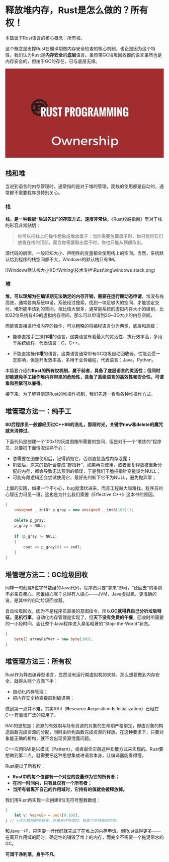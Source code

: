 # 释放堆内存，Rust是怎么做的？所有权！

本篇谈下Rust语言的核心概念：所有权。

这个概念是支撑Rust在编译期做内存安全检查的核心机制，也正是因为这个特性，我们认为Rust是**内存安全**的**底层**语言。虽然带GC垃圾回收器的语言虽然也是内存安全的，但由于GC的存在，已与底层无缘。

![所有权](.\img\ownership.jpg)

## 栈和堆

当说到语言的内存管理时，通常指的是对于堆的管理，而栈的使用都是自动的，通常都不需要程序员特别关心。

### 栈

**栈，是一种数据“后进先出”的存取方式，速度非常快**。《Rust权威指南》里对于栈的形容非常贴切：

> 你可以把栈上的操作想象成堆放盘子：当你需要放置盘子时，你只能将它们放置在栈的顶部，而当你需要取出盘子时，你也只能从顶部取出。

源代码的层面，一般已知大小、声明性的变量都会使用栈上的空间。当然，系统默认给到程序的栈空间都不大，Windows的默认栈只有1M。

![Windows默认栈大小](D:\Writing\技术专栏\Rust\img\windows stack.png)

### 堆

**堆，可以理解为在编译期无法确定的内存开销，需要在运行期动态申请**。堆没有栈高效，通常要向系统申请，系统经过搜索，找到一块足够大的空间，才能锁定交付。堆所能申请到的空间，相比栈大很多，通常是系统的虚拟内存大小的级别，比如32位系统有4G的虚拟内存空间，那么可以申请到2G~3G大小的内存空间。

而能否直接进行堆内存的操作，可以粗略的将编程语言分为两类，底层和高级：

- 能够直接手工操作**堆**的语言，这类语言有着最大的灵活性、执行效率高，多用于系统编程，代表语言：C，C++。

- 不能直接操作**堆**的语言，这类语言通常带有GC垃圾自动回收器，性能会受一定影响，但是开发效率高，多用于业务编程，代表语言：Java，Python。

本篇要介绍的**Rust的所有权机制，属于前者，具备了底层语言的灵活性；但同时却能避免手工操作堆内存带来的危险性，具备了高级语言的高效性和安全性，可谓鱼和熊掌可以兼得**。

接下来，为了解释清楚Rust的堆操作机制，我们先逐一看看各种堆操作方式。

## 堆管理方法一：纯手工

**80后程序员一般都经历过C++98的洗礼，那段时光，关键字new和delete的魔咒就未消停过**。

下面代码是创建一个100x1的灰度图像所需要的空间，但是对于一个“老练的”程序员，总要把下面情况烂熟于心：

- 总需要在图像使用后，记得销毁它，否则直接造成内存泄露；
- 销毁后，原来的指针会变成“野指针”，如果再次使用，或者重复释放被重新分配的内存，都会导致无法预测的错误，于是我们干脆把指针变量设为NULL；
- 可能有段逻辑还会尝试使用它，最好先判断下它不为NULL，避免抛异常；

上面的实践，如果一个不小心，bug就潜伏进来，而且工程越大越难找。程序员的心智压力可见一斑，这也是为什么我们需要《Effective C++》这本书的原因。

```c++
{
    unsigned __int8* p_gray = new unsigned __int8[100]();

    delete p_gray;
    p_gray = NULL;

    if (p_gray != NULL)
    {
        cout << p_gray[0] << endl;
    }
}
```

## 堆管理方法二：GC垃圾回收

同样一句创建8位字节数组的Java代码，程序员只要“拿来”即可，“还回去”的事则不必亲自费心。那谁操心呢？总得有人操心——JVM，Java虚拟机，更准确的说，是其中的自动垃圾回收器。

自动垃圾回收，因为不是程序员直接的意图指令，所以**GC就得靠自己分析垃圾特征，见机行事**。自动化内存管理是实现了，但**天下没有免费的午餐**，回收时所需要的一小段时间，会让整个Java程序进入臭名昭著的“Stop-the-World”状态。

```java
{
    byte[] arrayRefVar = new byte[100];
}
```

## 堆管理方法三：所有权

Rust作为静态编译型语言，显然没有运行期虚拟机的夹持，那么想要做到内存安全，就得从两个方面下手：

- 自动化内存管理；
- 把内存安全检查提前到编译期；

做到第一点并不难，其实RAII（**R**esource **A**cquisition **I**s **I**nitialization）已经在C++有着很广泛的应用了。

RAII的思想是：资源的有效期与持有资源的对象的生命期严格绑定，即由对象的构造函数完成资源的分配，同时由析构函数完成资源的释放。在这种要求下，只要对象能正确的析构，就不会出现资源泄露问题。

C++应用RAII是以模式（Pattern），或者最佳实践这种松散方式来实现的。Rust要想做到第二点，就需要把这种思想集成进语言本身，让编译器能看得懂。

Rust提出了所有权：

- **Rust中的每个值都有一个对应的变量作为它的所有者；**
- **在同一时间内，只有且仅有一个所有者；**
- **当所有者离开自己的作用域时，它持有的值就会被释放掉。**

我们用Rust再实现一次创建8位无符号整数数组：

```rust
{
    let v: Vec<u8> = vec![0;100];
} // v作为数组的所有者，在离开作用域时，销毁了所持有的内存。
```

和Java一样，只需要一行代码就完成了在堆上的内存申请。但Rust做得更多——在离开作用域的同时，确定性的销毁了堆上的内存，而完全不需要一个拖泥带水的GC。

**可谓干净利落，身手不凡**。